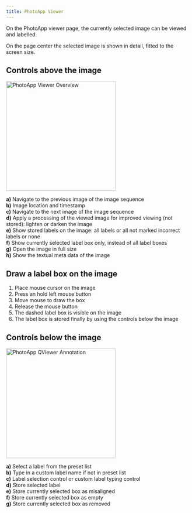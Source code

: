 ```yaml
---
title: PhotoApp Viewer
--- 
```

On the PhotoApp viewer page, the currently selected image can be viewed and labelled.

On the page center the selected image is shown in detail, fitted to the screen size.

## Controls above the image

<img src="/photodb_documentation/assets/PhotoApp_viewer_general.png" alt="PhotoApp Viewer Overview" width="auto" height="300" align="center">

**a)** Navigate to the previous image of the image sequence  
**b)** Image location and timestamp  
**c)** Navigate to the next image of the image sequence  
**d)** Apply a processing of the viewed image for improved viewing (not stored): lighten or darken the image  
**e)** Show stored labels on the image: all labels or all not marked incorrect labels or none  
**f)** Show currently selected label box only, instead of all label boxes  
**g)** Open the image in full size  
**h)** Show the textual meta data of the image

## Draw a label box on the image
1. Place mouse cursor on the image
2. Press an hold left mouse button
3. Move mouse to draw the box
4. Release the mouse button
5. The dashed label box is visible on the image
6. The label box is stored finally by using the controls below the image

## Controls below the image

<img src="/photodb_documentation/assets/PhotoApp_viewer_annotation.png" alt="PhotoApp QViewer Annotation" width="auto" height="300" align="center">

**a)** Select a label from the preset list  
**b)** Type in a custom label name if not in preset list  
**c)** Label selection control or custom label typing control  
**d)** Store selected label  
**e)** Store currently selected box as misaligned  
**f)** Store currently selected box as empty  
**g)** Store currently selected box as removed      

